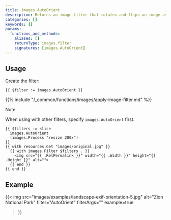 ```yaml
---
title: images.AutoOrient
description: Returns an image filter that rotates and flips an image as needed per its EXIF orientation tag.
categories: []
keywords: []
params:
  functions_and_methods:
    aliases: []
    returnType: images.filter
    signatures: [images.AutoOrient]
---
```


## Usage

Create the filter:

```go-html-template
{{ $filter := images.AutoOrient }}
```

{{% include "/_common/functions/images/apply-image-filter.md" %}}

> [!note]
> When using with other filters, specify `images.AutoOrient` first.

```go-html-template
{{ $filters := slice
  images.AutoOrient
  (images.Process "resize 200x")
}}
{{ with resources.Get "images/original.jpg" }}
  {{ with images.Filter $filters . }}
    <img src="{{ .RelPermalink }}" width="{{ .Width }}" height="{{ .Height }}" alt="">
  {{ end }}
{{ end }}
```

## Example

{{< img
  src="images/examples/landscape-exif-orientation-5.jpg"
  alt="Zion National Park"
  filter="AutoOrient"
  filterArgs=""
  example=true
>}}
